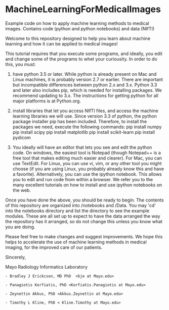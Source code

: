 # MachineLearningForMedicalImages
Example code on how to apply machine learning methods to medical images. Contains code (python and python notebooks) and data (NIfTI)

Welcome to this repository designed to help you learn about machine learning and how it can be applied to medical images!

This tutorial requires that you execute some programs, and ideally, you edit and change some of the programs to whet your curiousity. In order to do this, you must:

1. have python 3.5 or later. While python is already present on Mac and Linux machines, it is probably version 2.7 or earlier. There are important but incompatible differences between python 2.x and 3.x. Python 3.3 and later also includes pip, which is needed for installing packages. We recommend updating to 3.x. The instructions for getting python for all major platforms is at Python.org.

2. install libraries that let you access NIfTI files, and access the machine learning libraries we will use. Since version 3.3 of python, the python package installer pip has been included. Therefore, to install the packages we need, execute the following commands:
  pip install numpy
  pip install scipy
  pip install matplotlib
  pip install scikit-learn
  pip install pydicom

3. You ideally will have an editor that lets you see and edit the python code. On windows, the easiest tool is Notepad (though Notepad++ is a free tool that makes editing much easier and clearer). For Mac, you can use TextEdit. For Linux, you can use vi, vim, or any other tool you might choose (if you are using Linux, you probably already know this and have a favorite).
  Alternatively, you can use the ipython notebook. This allows you to edit and run code from within a browser. We refer you to the many excellent tutorials on how to install and use ipython notebooks on the web.

Once you have done the above, you should be ready to begin. The contents of this repository are organized into /notebooks and /Data. You may 'cd' into the notebooks directory and list the directory to see the example modules. These are all set up to expect to have the data arranged the way the repository has it arranged, so do not change this unless you know what you are doing.

Please feel free to make changes and suggest improvements. We hope this helps to accelerate the use of machine learning methods in medical imaging, for the improved care of our patients.

Sincerely,

  Mayo Radiology Informatics Laboratory

    - Bradley J Erickcson, MD PhD  <bje at Mayo.edu>
  
    - Panagiotis Korfiatis, PhD <Korfiatis.Panagiotis at Mayo.edu>
  
    - Zeynettin Akkus, PhD <Akkus.Zeynettin at Mayo.edu>
  
    - Timothy L Kline, PhD < Kline.Timothy at Mayo.edu>
    

